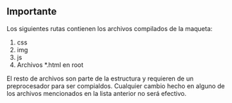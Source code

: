 ## Importante

Los siguientes rutas contienen los archivos compilados de la maqueta:

1. css
2. img
3. js
4. Archivos *.html en root

El resto de archivos son parte de la estructura y requieren de un preprocesador para ser compialdos. Cualquier cambio hecho en alguno de los archivos mencionados en la lista anterior no será efectivo.